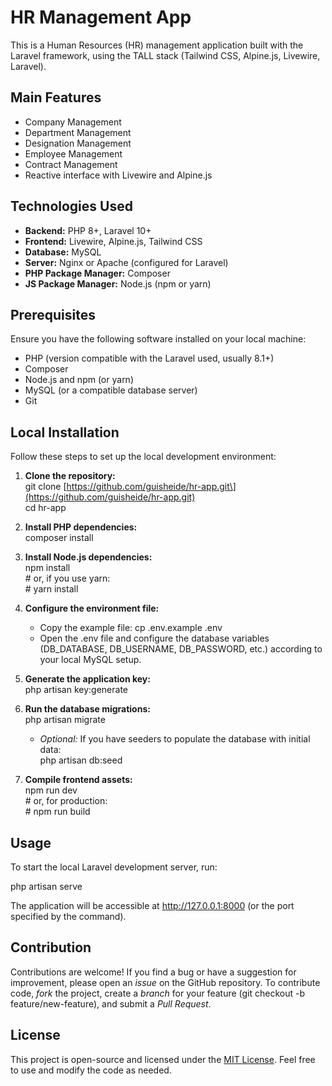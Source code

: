 # **HR Management App**

This is a Human Resources (HR) management application built with the Laravel framework, using the TALL stack (Tailwind CSS, Alpine.js, Livewire, Laravel).

## **Main Features**

* Company Management  
* Department Management  
* Designation Management  
* Employee Management  
* Contract Management  
* Reactive interface with Livewire and Alpine.js

## **Technologies Used**

* **Backend:** PHP 8+, Laravel 10+  
* **Frontend:** Livewire, Alpine.js, Tailwind CSS  
* **Database:** MySQL  
* **Server:** Nginx or Apache (configured for Laravel)  
* **PHP Package Manager:** Composer  
* **JS Package Manager:** Node.js (npm or yarn)

## **Prerequisites**

Ensure you have the following software installed on your local machine:

* PHP (version compatible with the Laravel used, usually 8.1+)  
* Composer  
* Node.js and npm (or yarn)  
* MySQL (or a compatible database server)  
* Git

## **Local Installation**

Follow these steps to set up the local development environment:

1. **Clone the repository:**  
   git clone \[https://github.com/guisheide/hr-app.git\](https://github.com/guisheide/hr-app.git)  
   cd hr-app

2. **Install PHP dependencies:**  
   composer install

3. **Install Node.js dependencies:**  
   npm install  
   \# or, if you use yarn:  
   \# yarn install

4. **Configure the environment file:**  
   * Copy the example file: cp .env.example .env  
   * Open the .env file and configure the database variables (DB\_DATABASE, DB\_USERNAME, DB\_PASSWORD, etc.) according to your local MySQL setup.  
5. **Generate the application key:**  
   php artisan key:generate

6. **Run the database migrations:**  
   php artisan migrate

   * *Optional:* If you have seeders to populate the database with initial data:  
     php artisan db:seed

7. **Compile frontend assets:**  
   npm run dev  
   \# or, for production:  
   \# npm run build

## **Usage**

To start the local Laravel development server, run:

php artisan serve

The application will be accessible at http://127.0.0.1:8000 (or the port specified by the command).

## **Contribution**

Contributions are welcome\! If you find a bug or have a suggestion for improvement, please open an *issue* on the GitHub repository. To contribute code, *fork* the project, create a *branch* for your feature (git checkout \-b feature/new-feature), and submit a *Pull Request*.

## **License**

This project is open-source and licensed under the [MIT License](https://www.google.com/search?q=LICENSE). Feel free to use and modify the code as needed.